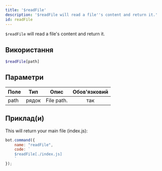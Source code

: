 ```yaml
---
title: '$readFile'
description: '$readFile will read a file''s content and return it.'
id: readFile
---
```


`$readFile` will read a file's content and return it.

## Використання

```php
$readFile[path]
```

## Параметри

| Поле | Тип   | Опис       | Обов'язковий |
| ---- | ----- | ---------- |:------------:|
| path | рядок | File path. |     так      |

## Приклад(и)

This will return your main file (index.js):

```javascript
bot.command({
    name: "readFile",
    code: `
    $readFile[./index.js]
    `
});
```